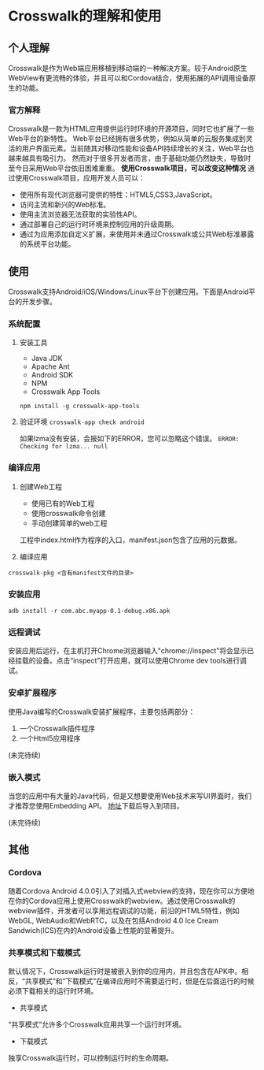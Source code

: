 # Crosswalk的理解和使用

## 个人理解

Crosswalk是作为Web端应用移植到移动端的一种解决方案。较于Android原生WebView有更流畅的体验，并且可以和Cordova结合，使用拓展的API调用设备原生的功能。

### 官方解释

Crosswalk是一款为HTML应用提供运行时环境的开源项目，同时它也扩展了一些Web平台的新特性。
Web平台已经拥有很多优势，例如从简单的云服务集成到灵活的用户界面元素。当前随其对移动性能和设备API持续增长的关注，Web平台也越来越具有吸引力。
然而对于很多开发者而言，由于基础功能仍然缺失，导致时至今日采用Web平台依旧困难重重。
**使用Crosswalk项目，可以改变这种情况**
通过使用Crosswalk项目，应用开发人员可以：

* 使用所有现代浏览器可提供的特性：HTML5,CSS3,JavaScript。
* 访问主流和新兴的Web标准。
* 使用主流浏览器无法获取的实验性API。
* 通过部署自己的运行时环境来控制应用的升级周期。
* 通过为应用添加自定义扩展，来使用并未通过Crosswalk或公共Web标准暴露的系统平台功能。

## 使用

Crosswalk支持Android/iOS/Windows/Linux平台下创建应用。下面是Android平台的开发步骤。

### 系统配置

1. 安装工具
	* Java JDK
	* Apache Ant
	* Android SDK
	* NPM
	* Crosswalk App Tools

	`npm install -g crosswalk-app-tools`
	
2. 验证环境
	`crosswalk-app check android`
	
	如果lzma没有安装，会报如下的ERROR，您可以忽略这个错误。
	`ERROR: Checking for lzma... null`
	
### 编译应用
1. 创建Web工程
	* 使用已有的Web工程
	* 使用crosswalk命令创建
	* 手动创建简单的web工程
	
	工程中index.html作为程序的入口，manifest.json包含了应用的元数据。
2. 编译应用

 `crosswalk-pkg <含有manifest文件的目录>`
 
### 安装应用

`adb install -r com.abc.myapp-0.1-debug.x86.apk`

### 远程调试

安装应用后运行，在主机打开Chrome浏览器输入"chrome://inspect"将会显示已经挂载的设备。点击“inspect”打开应用，就可以使用Chrome dev tools进行调试。

### 安卓扩展程序

使用Java编写的Crosswalk安装扩展程序，主要包括两部分：

1. 一个Crosswalk插件程序
2. 一个Html5应用程序

(未完待续)

### 嵌入模式

当您的应用中有大量的Java代码，但是又想要使用Web技术来写UI界面时，我们才推荐您使用Embedding API。
[地址](https://download.01.org/crosswalk/releases/crosswalk/android/maven2/org/xwalk/xwalk_core_library/23.53.589.4/)下载后导入到项目。

(未完待续)

## 其他

### Cordova

随着Cordova Android 4.0.0引入了对插入式webview的支持，现在你可以方便地在你的Cordova应用上使用Crosswalk的webview。通过使用Crosswalk的webview插件，开发者可以享用远程调试的功能，前沿的HTML5特性，例如WebGL, WebAudio和WebRTC，以及在包括Android 4.0 Ice Cream Sandwich(ICS)在内的Android设备上性能的显著提升。

### 共享模式和下载模式

默认情况下，Crosswalk运行时是被嵌入到你的应用内，并且包含在APK中。相反，“共享模式”和“下载模式”在编译应用时不需要运行时，但是在后面运行的时候必须下载相关的运行时环境。

* 共享模式

“共享模式”允许多个Crosswalk应用共享一个运行时环境。

* 下载模式

独享Crosswalk运行时，可以控制运行时的生命周期。



 






